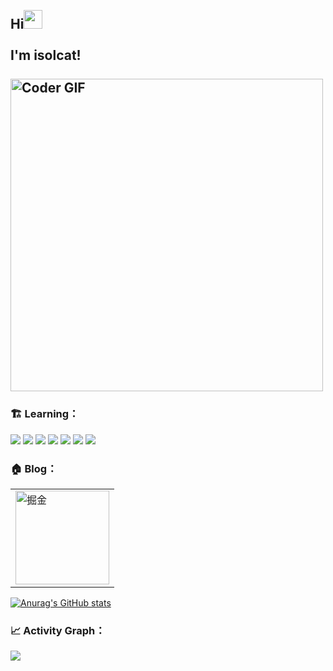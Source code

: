 <h2 align="left">
 <abc>
  <br>Hi<img src="https://user-images.githubusercontent.com/42378118/110234147-e3259600-7f4e-11eb-95be-0c4047144dea.gif" width="30"><br>
  <br>I'm isolcat!<br>
  <br>
    <img src="https://media.giphy.com/media/SWoSkN6DxTszqIKEqv/giphy.gif" alt="Coder GIF" width="500">
 </abc>

### 🏗️ Learning：

 <code><img src="https://img.shields.io/badge/HTML5-E34F26?style=for-the-badge&logo=html5&logoColor=white"/></code>
 <code><img src="https://img.shields.io/badge/CSS3-1572B6?style=for-the-badge&logo=css3&logoColor=white"/></code>
 <code><img src="https://img.shields.io/badge/JavaScript-F7DF1E?style=for-the-badge&logo=javascript&logoColor=black"/></code>
 <code><img src="https://img.shields.io/badge/Sass-CC6699?style=for-the-badge&logo=sass&logoColor=white"/></code>
 <code><img src="https://img.shields.io/badge/typescript-%23007ACC.svg?style=for-the-badge&logo=typescript&logoColor=white"/></code>
 <code><img src="https://img.shields.io/badge/node.js-6DA55F?style=for-the-badge&logo=node.js&logoColor=white"/></code>
 <code><img src="https://img.shields.io/badge/vuejs-%2335495e.svg?style=for-the-badge&logo=vuedotjs&logoColor=%234FC08D"/></code>

### 🏠 Blog：
<table>
  <tr>
    <td>
      <a href="https://juejin.cn/user/1170301184384622" target="_blank">
        <img width="150" src="./src/images/icons/juejin.png" alt="掘金">
      </a>
    </td>
  </tr>
</table>


[![Anurag's GitHub stats](https://github-readme-stats.vercel.app/api?username=isolcat)](https://github.com/anuraghazra/github-readme-stats)   

### 📈 Activity Graph：

![](https://activity-graph.herokuapp.com/graph?username=isolcat&theme=github)

